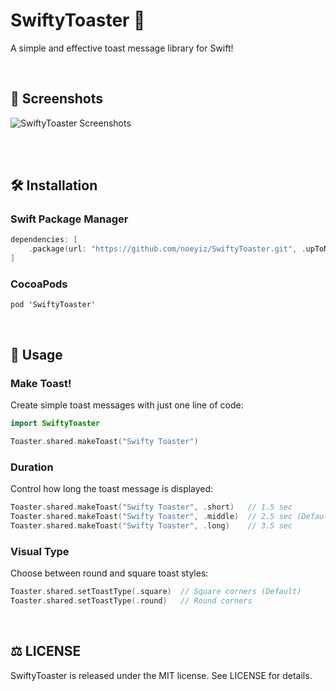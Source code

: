 # SwiftyToaster 🍞
A simple and effective toast message library for Swift!

<br>

## 📸 Screenshots
![SwiftyToaster Screenshots](https://github.com/noeyiz/SwiftyToast/assets/116897060/21451918-6821-46dc-96d0-5e12509035d0)

<br><br>

## 🛠️ Installation
### Swift Package Manager
```swift
dependencies: [
    .package(url: "https://github.com/noeyiz/SwiftyToaster.git", .upToNextMajor(from: "1.0.1"))
]
```
### CocoaPods
```
pod 'SwiftyToaster'
```

<br>

## 🚀 Usage
### Make Toast!
Create simple toast messages with just one line of code:

```swift
import SwiftyToaster

Toaster.shared.makeToast("Swifty Toaster")
```

### Duration
Control how long the toast message is displayed:

```swift
Toaster.shared.makeToast("Swifty Toaster", .short)   // 1.5 sec
Toaster.shared.makeToast("Swifty Toaster", .middle)  // 2.5 sec (Default)
Toaster.shared.makeToast("Swifty Toaster", .long)    // 3.5 sec
```

### Visual Type
Choose between round and square toast styles:

```swift
Toaster.shared.setToastType(.square)  // Square corners (Default)
Toaster.shared.setToastType(.round)   // Round corners
```

<br>

## ⚖️ LICENSE
SwiftyToaster is released under the MIT license. See LICENSE for details.

